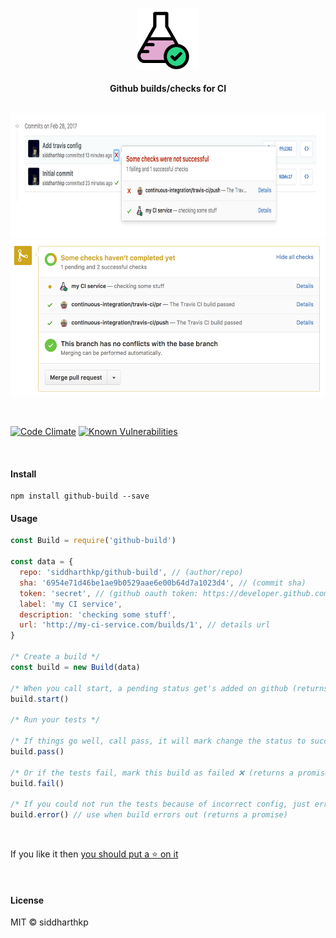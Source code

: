 <p align="center">
  <img src="https://raw.githubusercontent.com/siddharthkp/github-build/master/art/logo.png" height="100px"/>
  <br><br>
  <b>Github builds/checks for CI</b>
  <br><br>

</p>
<p>
  <img src="https://raw.githubusercontent.com/siddharthkp/github-build/master/art/commit.png" height="200px"/>
  <br>
  <img src="https://raw.githubusercontent.com/siddharthkp/github-build/master/art/pull_request.png" height="250px"/>
</p>

&nbsp;

[![Code Climate](https://lima.codeclimate.com/github/siddharthkp/github-build/badges/gpa.svg)](https://lima.codeclimate.com/github/siddharthkp/github-build)
[![Known Vulnerabilities](https://snyk.io/test/github/siddharthkp/github-build/badge.svg)](https://snyk.io/test/github/siddharthkp/github-build)

&nbsp;

#### Install

```
npm install github-build --save
```

#### Usage

```js
const Build = require('github-build')

const data = {
  repo: 'siddharthkp/github-build', // (author/repo)
  sha: '6954e71d46be1ae9b0529aae6e00b64d7a1023d4', // (commit sha)
  token: 'secret', // (github oauth token: https://developer.github.com/v3/oauth)
  label: 'my CI service',
  description: 'checking some stuff',
  url: 'http://my-ci-service.com/builds/1', // details url
}

/* Create a build */
const build = new Build(data)

/* When you call start, a pending status get's added on github (returns a promise) */
build.start()

/* Run your tests */

/* If things go well, call pass, it will mark change the status to success ✅ (returns a promise) */
build.pass()

/* Or if the tests fail, mark this build as failed ❌ (returns a promise) */
build.fail()

/* If you could not run the tests because of incorrect config, just error out the build (returns a promise) */
build.error() // use when build errors out (returns a promise)

```

&nbsp;

If you like it then [you should put a ⭐️ on it](https://www.youtube.com/watch?v=4m1EFMoRFvY)

&nbsp;

#### License

MIT © siddharthkp

